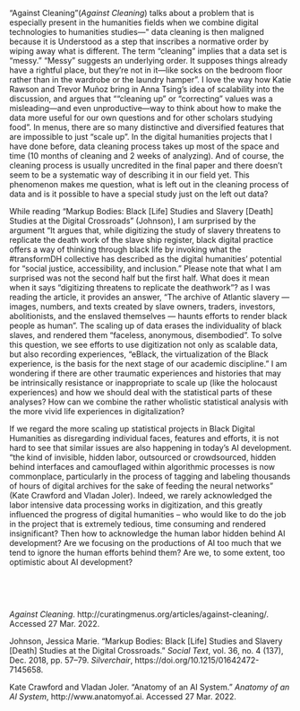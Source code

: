 <p>&ldquo;Against Cleaning&rdquo;(<em>Against Cleaning</em>) talks about a problem that is especially present in the humanities fields when we combine digital technologies to humanities studies&mdash;" data cleaning is then maligned because it is&nbsp;Understood as a step that inscribes a normative order by wiping away what is different. The term &ldquo;cleaning&rdquo; implies that a data set is &ldquo;messy.&rdquo; &ldquo;Messy&rdquo; suggests an underlying order. It supposes things already have a&nbsp;rightful place, but they&rsquo;re not in it&mdash;like socks on the bedroom floor rather than in the wardrobe or the laundry hamper&rdquo;. I love the way how Katie Rawson and Trevor Mu&ntilde;oz bring in Anna Tsing&rsquo;s idea of scalability into the discussion, and argues that &ldquo;&ldquo;cleaning up&rdquo; or &ldquo;correcting&rdquo; values was a misleading&mdash;and even unproductive&mdash;way to think about how to make the data more useful for our own questions and for other scholars studying food&rdquo;. In menus, there are so many distinctive and diversified features that are impossible to just &ldquo;scale up&rdquo;. In the digital humanities projects that I have done before, data cleaning process takes up most of the space and time (10 months of cleaning and 2 weeks of analyzing). And of course, the cleaning process is usually uncredited in the final paper and there doesn&rsquo;t seem to be a systematic way of describing it in our field yet. This phenomenon makes me question, what is left out in the cleaning process of data and is it possible to have a special study just on the left out data?</p>
<p>While reading &ldquo;Markup Bodies:&nbsp;Black [Life] Studies and Slavery [Death] Studies at the Digital Crossroads&rdquo; (Johnson), I am surprised by the argument &ldquo;It argues that, while digitizing the study of slavery threatens to replicate the death work of the slave ship register, black digital practice offers a way of thinking through black life by invoking what the #transformDH collective has described as the digital humanities&rsquo; potential for &ldquo;social justice, accessibility, and inclusion.&rdquo; Please note that what I am surprised was not the second half but the first half. What does it mean when it says &ldquo;digitizing threatens to replicate the deathwork&rdquo;? as I was reading the article, it provides an answer, &ldquo;The archive of Atlantic slavery &mdash; images, numbers, and texts created by slave owners, traders, investors, abolitionists, and the enslaved themselves &mdash; haunts efforts to render black people as human&rdquo;. The scaling up of data erases the individuality of black slaves, and rendered them &ldquo;faceless, anonymous, disembodied&rdquo;. To solve this question, we see efforts to use digitization not only as scalable data, but also recording experiences, &ldquo;eBlack, the virtualization of the Black experience, is the basis for the next stage of our academic discipline.&rdquo; I am wondering if there are other traumatic experiences and histories that may be intrinsically resistance or inappropriate to scale up (like the holocaust experiences) and how we should deal with the statistical parts of these analyses? How can we combine the rather wholistic statistical analysis with the more vivid life experiences in digitalization?</p>
<p>If we regard the more scaling up statistical projects in Black Digital Humanities as disregarding individual faces, features and efforts, it is not hard to see that similar issues are also happening in today&rsquo;s AI development. &ldquo;the kind of invisible, hidden labor, outsourced or crowdsourced, hidden behind interfaces and camouflaged within algorithmic processes is now commonplace, particularly in the process of tagging and labeling thousands of hours of digital archives for the sake of feeding the neural networks&rdquo; (Kate Crawford and Vladan Joler). Indeed, we rarely acknowledged the labor intensive data processing works in digitization, and this greatly influenced the progress of digital humanities &ndash; who would like to do the job in the project that is extremely tedious, time consuming and rendered insignificant? Then how to acknowledge the human labor hidden behind AI development? Are we focusing on the productions of AI too much that we tend to ignore the human efforts behind them? Are we, to some extent, too optimistic about AI development?</p>
<p>&nbsp;</p>
<p>&nbsp;</p>
<p><em>Against Cleaning</em>. http://curatingmenus.org/articles/against-cleaning/. Accessed 27 Mar. 2022.</p>
<p>Johnson, Jessica Marie. &ldquo;Markup Bodies: Black [Life] Studies and Slavery [Death] Studies at the Digital Crossroads.&rdquo; <em>Social Text</em>, vol. 36, no. 4 (137), Dec. 2018, pp. 57&ndash;79. <em>Silverchair</em>, https://doi.org/10.1215/01642472-7145658.</p>
<p>Kate Crawford and Vladan Joler. &ldquo;Anatomy of an AI System.&rdquo; <em>Anatomy of an AI System</em>, http://www.anatomyof.ai. Accessed 27 Mar. 2022.</p>
<p>&nbsp;</p>
